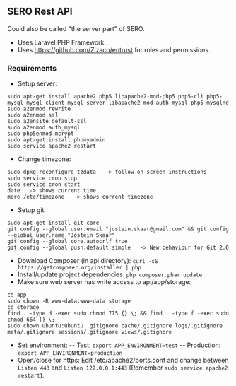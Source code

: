 ## SERO Rest API

Could also be called "the server part" of SERO.

- Uses Laravel PHP Framework.
- Uses https://github.com/Zizaco/entrust for roles and permissions.

### Requirements
- Setup server:
```
sudo apt-get install apache2 php5 libapache2-mod-php5 php5-cli php5-mysql mysql-client mysql-server libapache2-mod-auth-mysql php5-mysqlnd
sudo a2enmod rewrite
sudo a2enmod ssl
sudo a2ensite default-ssl
sudo a2enmod auth_mysql
sudo php5enmod mcrypt 
sudo apt-get install phpmyadmin
sudo service apache2 restart
```
- Change timezone:
```
sudo dpkg-reconfigure tzdata   -> follow on screen instructions
sudo service cron stop
sudo service cron start
date   -> shows current time
more /etc/timezone   -> shows current timezone
```
- Setup git:
```
sudo apt-get install git-core
git config --global user.email "jostein.skaar@gmail.com" && git config --global user.name "Jostein Skaar"
git config --global core.autocrlf true
git config --global push.default simple   -> New behaviour for Git 2.0
```
- Download Composer (in api directory): `curl -sS https://getcomposer.org/installer | php`
- Install/update project dependencies: `php composer.phar update`
- Make sure web server has write access to api/app/storage: 
```
cd app
sudo chown -R www-data:www-data storage
cd storage
find . -type d -exec sudo chmod 775 {} \; && find . -type f -exec sudo chmod 664 {} \;
sudo chown ubuntu:ubuntu .gitignore cache/.gitignore logs/.gitignore meta/.gitignore sessions/.gitignore views/.gitignore
```
- Set environment:
-- Test: `export APP_ENVIRONMENT=test`
-- Production: `export APP_ENVIRONMENT=production`
- Open/close for https: Edit /etc/apache2/ports.conf and change between `Listen 443` and `Listen 127.0.0.1:443` (Remember `sudo service apache2 restart`).

